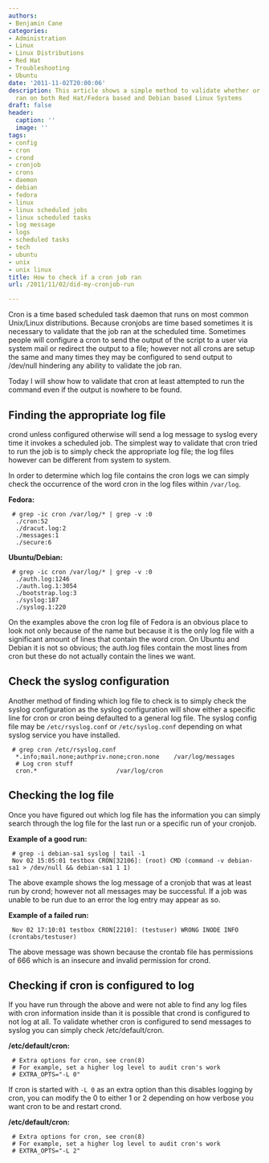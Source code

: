 ```yaml
---
authors:
- Benjamin Cane
categories:
- Administration
- Linux
- Linux Distributions
- Red Hat
- Troubleshooting
- Ubuntu
date: '2011-11-02T20:00:06'
description: This article shows a simple method to validate whether or not a cronjob
  ran on both Red Hat/Fedora based and Debian based Linux Systems
draft: false
header:
  caption: ''
  image: ''
tags:
- config
- cron
- crond
- cronjob
- crons
- daemon
- debian
- fedora
- linux
- linux scheduled jobs
- linux scheduled tasks
- log message
- logs
- scheduled tasks
- tech
- ubuntu
- unix
- unix linux
title: How to check if a cron job ran
url: /2011/11/02/did-my-cronjob-run

---
```


Cron is a time based scheduled task daemon that runs on most common Unix/Linux distributions. Because cronjobs are time based sometimes it is necessary to validate that the job ran at the scheduled time. Sometimes people will configure a cron to send the output of the script to a user via system mail or redirect the output to a file; however not all crons are setup the same and many times they may be configured to send output to /dev/null hindering any ability to validate the job ran.

Today I will show how to validate that cron at least attempted to run the command even if the output is nowhere to be found.

## **Finding the appropriate log file**

crond unless configured otherwise will send a log message to syslog every time it invokes a scheduled job. The simplest way to validate that cron tried to run the job is to simply check the appropriate log file; the log files however can be different from system to system.

In order to determine which log file contains the cron logs we can simply check the occurrence of the word cron in the log files within `/var/log`.

**Fedora:**
     
     # grep -ic cron /var/log/* | grep -v :0
      ./cron:52
      ./dracut.log:2
      ./messages:1
      ./secure:6

**Ubuntu/Debian:**

     # grep -ic cron /var/log/* | grep -v :0
      ./auth.log:1246
      ./auth.log.1:3054
      ./bootstrap.log:3
      ./syslog:187
      ./syslog.1:220

On the examples above the cron log file of Fedora is an obvious place to look not only because of the name but because it is the only log file with a significant amount of lines that contain the word cron. On Ubuntu and Debian it is not so obvious; the auth.log files contain the most lines from cron but these do not actually contain the lines we want.

## Check the syslog configuration

Another method of finding which log file to check is to simply check the syslog configuration as the syslog configuration will show either a specific line for cron or cron being defaulted to a general log file. The syslog config file may be `/etc/rsyslog.conf` or `/etc/syslog.conf` depending on what syslog service you have installed.
     
     # grep cron /etc/rsyslog.conf
      *.info;mail.none;authpriv.none;cron.none    /var/log/messages
      # Log cron stuff
      cron.*                      /var/log/cron

## Checking the log file

Once you have figured out which log file has the information you can simply search through the log file for the last run or a specific run of your cronjob.

**Example of a good run:**

     # grep -i debian-sa1 syslog | tail -1
     Nov 02 15:05:01 testbox CRON[32106]: (root) CMD (command -v debian-sa1 > /dev/null && debian-sa1 1 1)

The above example shows the log message of a cronjob that was at least run by crond; however not all messages may be successful. If a job was unable to be run due to an error the log entry may appear as so.

**Example of a failed run:**

     Nov 02 17:10:01 testbox CRON[2210]: (testuser) WRONG INODE INFO (crontabs/testuser)

The above message was shown because the crontab file has permissions of 666 which is an insecure and invalid permission for crond.

## Checking if cron is configured to log

If you have run through the above and were not able to find any log files with cron information inside than it is possible that crond is configured to not log at all. To validate whether cron is configured to send messages to syslog you can simply check /etc/default/cron.

**/etc/default/cron:**

     # Extra options for cron, see cron(8)
     # For example, set a higher log level to audit cron's work
     # EXTRA_OPTS="-L 0"

If cron is started with `-L 0` as an extra option than this disables logging by cron, you can modify the 0 to either 1 or 2 depending on how verbose you want cron to be and restart crond.

**/etc/default/cron:**
     
     # Extra options for cron, see cron(8)
     # For example, set a higher log level to audit cron's work
     # EXTRA_OPTS="-L 2"
